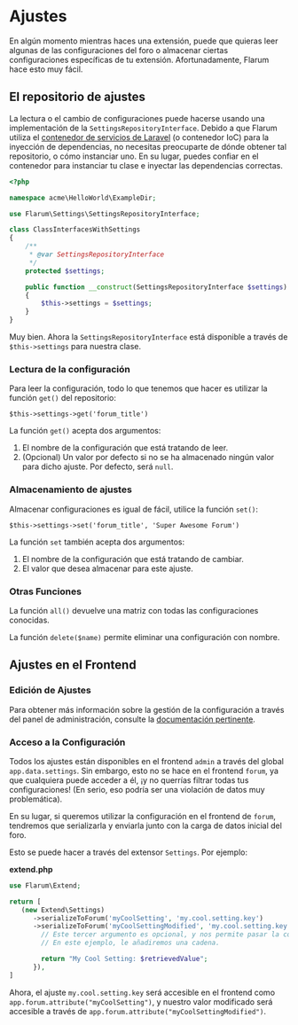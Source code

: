 # Ajustes

En algún momento mientras haces una extensión, puede que quieras leer algunas de las configuraciones del foro o almacenar ciertas configuraciones específicas de tu extensión. Afortunadamente, Flarum hace esto muy fácil.

## El repositorio de ajustes

La lectura o el cambio de configuraciones puede hacerse usando una implementación de la `SettingsRepositoryInterface`.
Debido a que Flarum utiliza el [contenedor de servicios de Laravel](https://laravel.com/docs/6.x/container) (o contenedor IoC) para la inyección de dependencias, no necesitas preocuparte de dónde obtener tal repositorio, o cómo instanciar uno.
En su lugar, puedes confiar en el contenedor para instanciar tu clase e inyectar las dependencias correctas.

```php
<?php

namespace acme\HelloWorld\ExampleDir;

use Flarum\Settings\SettingsRepositoryInterface;

class ClassInterfacesWithSettings
{
    /**
     * @var SettingsRepositoryInterface
     */
    protected $settings;

    public function __construct(SettingsRepositoryInterface $settings)
    {
        $this->settings = $settings;
    }
}
```

Muy bien. Ahora la `SettingsRepositoryInterface` está disponible a través de `$this->settings` para nuestra clase.

### Lectura de la configuración

Para leer la configuración, todo lo que tenemos que hacer es utilizar la función `get()` del repositorio:

`$this->settings->get('forum_title')`

La función `get()` acepta dos argumentos:

1. El nombre de la configuración que está tratando de leer.
2. (Opcional) Un valor por defecto si no se ha almacenado ningún valor para dicho ajuste. Por defecto, será `null`.

### Almacenamiento de ajustes

Almacenar configuraciones es igual de fácil, utilice la función `set()`:

`$this->settings->set('forum_title', 'Super Awesome Forum')`

La función `set` también acepta dos argumentos:

1. El nombre de la configuración que está tratando de cambiar.
2. El valor que desea almacenar para este ajuste.

### Otras Funciones

La función `all()` devuelve una matriz con todas las configuraciones conocidas.

La función `delete($name)` permite eliminar una configuración con nombre.

## Ajustes en el Frontend

### Edición de Ajustes

Para obtener más información sobre la gestión de la configuración a través del panel de administración, consulte la [documentación pertinente](admin.md).

### Acceso a la Configuración

Todos los ajustes están disponibles en el frontend `admin` a través del global `app.data.settings`.
Sin embargo, esto no se hace en el frontend `forum`, ya que cualquiera puede acceder a él, ¡y no querrías filtrar todas tus configuraciones! (En serio, eso podría ser una violación de datos muy problemática).

En su lugar, si queremos utilizar la configuración en el frontend de `forum`, tendremos que serializarla y enviarla junto con la carga de datos inicial del foro.

Esto se puede hacer a través del extensor `Settings`. Por ejemplo:

**extend.php**

```php
use Flarum\Extend;

return [
   (new Extend\Settings)
      ->serializeToForum('myCoolSetting', 'my.cool.setting.key')
      ->serializeToForum('myCoolSettingModified', 'my.cool.setting.key', function ($retrievedValue) {
        // Este tercer argumento es opcional, y nos permite pasar la configuración recuperada a través de alguna lógica personalizada.
        // En este ejemplo, le añadiremos una cadena.

        return "My Cool Setting: $retrievedValue";
      }),
]
```

Ahora, el ajuste `my.cool.setting.key` será accesible en el frontend como `app.forum.attribute("myCoolSetting")`, y nuestro valor modificado será accesible a través de `app.forum.attribute("myCoolSettingModified")`.